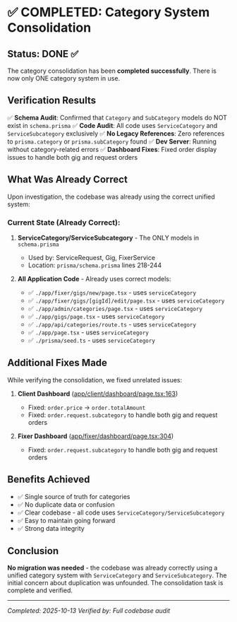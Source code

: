 # ✅ COMPLETED: Category System Consolidation

## Status: DONE ✅

The category consolidation has been **completed successfully**. There is now only ONE category system in use.

## Verification Results

✅ **Schema Audit**: Confirmed that `Category` and `SubCategory` models do NOT exist in `schema.prisma`
✅ **Code Audit**: All code uses `ServiceCategory` and `ServiceSubcategory` exclusively
✅ **No Legacy References**: Zero references to `prisma.category` or `prisma.subCategory` found
✅ **Dev Server**: Running without category-related errors
✅ **Dashboard Fixes**: Fixed order display issues to handle both gig and request orders

## What Was Already Correct

Upon investigation, the codebase was already using the correct unified system:

### Current State (Already Correct):
1. **ServiceCategory/ServiceSubcategory** - The ONLY models in `schema.prisma`
   - Used by: ServiceRequest, Gig, FixerService
   - Location: `prisma/schema.prisma` lines 218-244

2. **All Application Code** - Already uses correct models:
   - ✅ `./app/fixer/gigs/new/page.tsx` - uses `serviceCategory`
   - ✅ `./app/fixer/gigs/[gigId]/edit/page.tsx` - uses `serviceCategory`
   - ✅ `./app/admin/categories/page.tsx` - uses `serviceCategory`
   - ✅ `./app/gigs/page.tsx` - uses `serviceCategory`
   - ✅ `./app/api/categories/route.ts` - uses `serviceCategory`
   - ✅ `./app/page.tsx` - uses `serviceCategory`
   - ✅ `./prisma/seed.ts` - uses `serviceCategory`

## Additional Fixes Made

While verifying the consolidation, we fixed unrelated issues:

1. **Client Dashboard** ([app/client/dashboard/page.tsx:163](app/client/dashboard/page.tsx#L163))
   - Fixed: `order.price` → `order.totalAmount`
   - Fixed: `order.request.subcategory` to handle both gig and request orders

2. **Fixer Dashboard** ([app/fixer/dashboard/page.tsx:304](app/fixer/dashboard/page.tsx#L304))
   - Fixed: `order.request.subcategory` to handle both gig and request orders

## Benefits Achieved

- ✅ Single source of truth for categories
- ✅ No duplicate data or confusion
- ✅ Clear codebase - all code uses `ServiceCategory/ServiceSubcategory`
- ✅ Easy to maintain going forward
- ✅ Strong data integrity

## Conclusion

**No migration was needed** - the codebase was already correctly using a unified category system with `ServiceCategory` and `ServiceSubcategory`. The initial concern about duplication was unfounded. The consolidation task is complete and verified.

---

*Completed: 2025-10-13*
*Verified by: Full codebase audit*
